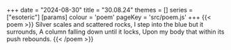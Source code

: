 +++
date = "2024-08-30"
title = "30.08.24"
themes = []
series = ["esoteric"]
[params]
  colour = 'poem'
  pageKey = 'src/poem.js'
+++
{{< poem >}}
Silver scales and scattered rocks,
I step into the blue but it surrounds,
A column falling down until it locks,
Upon my body that within its push rebounds.
{{< /poem >}}